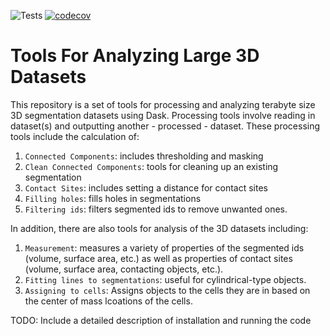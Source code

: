 ![Tests](https://github.com/janelia-cellmap/cellmap-analyze/actions/workflows/python.yml/badge.svg)
[![codecov](https://codecov.io/gh/janelia-cellmap/cellmap-analyze/branch/refactor_for_release/graph/badge.svg)](https://codecov.io/gh/janelia-cellmap/cellmap-analyze)

# Tools For Analyzing Large 3D Datasets

This repository is a set of tools for processing and analyzing terabyte size 3D segmentation datasets using Dask. Processing tools involve reading in dataset(s) and outputting another - processed - dataset. These processing tools include the calculation of:

1. `Connected Components`: includes thresholding and masking
2. `Clean Connected Components`: tools for cleaning up an existing segmentation
3. `Contact Sites`: includes setting a distance for contact sites
4. `Filling holes`: fills holes in segmentations
5. `Filtering ids`: filters segmented ids to remove unwanted ones.

In addition, there are also tools for analysis of the 3D datasets including:

1. `Measurement`: measures a variety of properties of the segmented ids (volume, surface area, etc.) as well as properties of contact sites (volume, surface area, contacting objects, etc.).
2. `Fitting lines to segmentations`: useful for cylindrical-type objects.
3. `Assigning to cells`: Assigns objects to the cells they are in based on the center of mass lcoations of the cells.

TODO: Include a detailed description of installation and running the code

